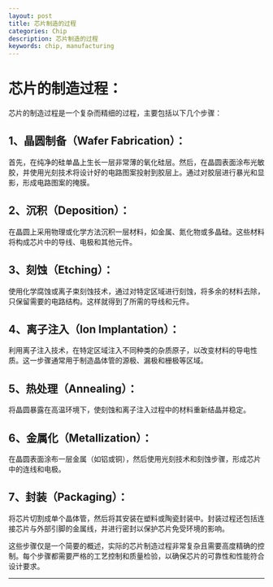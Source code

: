 ```yaml
---
layout: post
title: 芯片制造的过程
categories: Chip
description: 芯片制造的过程
keywords: chip, manufacturing
---
```


# 芯片的制造过程：

芯片的制造过程是一个复杂而精细的过程，主要包括以下几个步骤：

## 1、晶圆制备（Wafer Fabrication）：

首先，在纯净的硅单晶上生长一层非常薄的氧化硅层。然后，在晶圆表面涂布光敏胶，并使用光刻技术将设计好的电路图案投射到胶层上。通过对胶层进行暴光和显影，形成电路图案的掩膜。

## 2、沉积（Deposition）：

在晶圆上采用物理或化学方法沉积一层材料，如金属、氮化物或多晶硅。这些材料将构成芯片中的导线、电极和其他元件。

## 3、刻蚀（Etching）：

使用化学腐蚀或离子束刻蚀技术，通过对特定区域进行刻蚀，将多余的材料去除，只保留需要的电路结构。这样就得到了所需的导线和元件。

## 4、离子注入（Ion Implantation）：

利用离子注入技术，在特定区域注入不同种类的杂质原子，以改变材料的导电性质。这一步骤通常用于制造晶体管的源极、漏极和栅极等区域。

## 5、热处理（Annealing）：

将晶圆暴露在高温环境下，使刻蚀和离子注入过程中的材料重新结晶并稳定。

## 6、金属化（Metallization）：

在晶圆表面涂布一层金属（如铝或铜），然后使用光刻技术和刻蚀步骤，形成芯片中的连线和电极。

## 7、封装（Packaging）：

将芯片切割成单个晶体管，然后将其安装在塑料或陶瓷封装中。封装过程还包括连接芯片与外部引脚的金属线，并进行密封以保护芯片免受环境的影响。

这些步骤仅是一个简要的概述，实际的芯片制造过程非常复杂且需要高度精确的控制。每个步骤都需要严格的工艺控制和质量检验，以确保芯片的可靠性和性能符合设计要求。

-------

